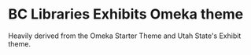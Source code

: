 # BC Libraries Exhibits Omeka theme

Heavily derived from the Omeka Starter Theme and Utah State's Exhibit theme.